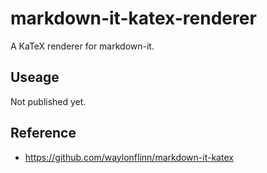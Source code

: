 # markdown-it-katex-renderer
A KaTeX renderer for markdown-it.

## Useage

Not published yet.

## Reference

- https://github.com/waylonflinn/markdown-it-katex
